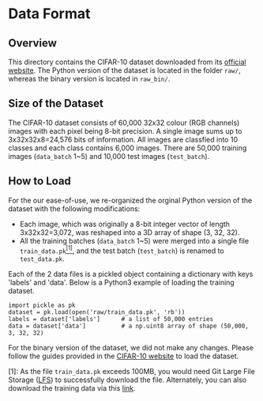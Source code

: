 # Data Format

## Overview
This directory contains the CIFAR-10 dataset downloaded from its [official website](https://www.cs.toronto.edu/~kriz/cifar.html). The Python version of the dataset is located in the folder `raw/`, whereas the binary version is located in `raw_bin/`.

## Size of the Dataset
The CIFAR-10 dataset consists of 60,000 32x32 colour (RGB channels) images with each pixel being 8-bit precision. A single image sums up to 3x32x32x8=24,576 bits of information. All images are classfied into 10 classes and each class contains 6,000 images. There are 50,000 training images (`data_batch` 1~5) and 10,000 test images (`test_batch`). 

## How to Load
For the our ease-of-use, we re-organized the orginal Python version of the dataset with the following modifications:  
* Each image, which was originally a 8-bit integer vector of length 3x32x32=3,072, was reshaped into a 3D array of shape (3, 32, 32).
* All the training batches (`data_batch` 1~5) were merged into a single file `train_data.pk`[<sup>[1]</sup>](#fn1), and the test batch (`test_batch`) is renamed to `test_data.pk`.

Each of the 2 data files is a pickled object containing a dictionary with keys 'labels' and 'data'. Below is a Python3 example of loading the training dataset.
```
import pickle as pk
dataset = pk.load(open('raw/train_data.pk', 'rb'))
labels = dataset['labels']      # a list of 50,000 entries
data = dataset['data']          # a np.uint8 array of shape (50,000, 3, 32, 32)
```

For the binary version of the dataset, we did not make any changes. Please follow the guides provided in the [CIFAR-10 website](https://www.cs.toronto.edu/~kriz/cifar.html) to load the dataset.

<a class="anchor" id="fn1">[1]</a>: As the file `train_data.pk` exceeds 100MB, you would need Git Large File Storage ([LFS](https://git-lfs.github.com/)) to successfully download the file. Alternately, you can also download the training data via this [link](https://drive.google.com/file/d/1TXUgXplpMdfANvvuqaHZYfQqUeeC-bCR/view?usp=sharing).